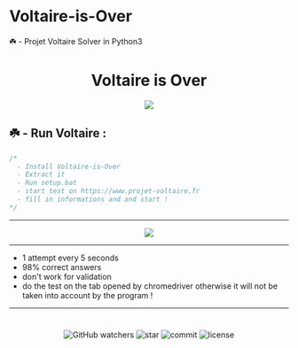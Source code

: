 # Voltaire-is-Over
☘️ - Projet Voltaire Solver in Python3


<h1 align="center">Voltaire is Over</h1>

<p align="center">
  <img src="https://cdn.discordapp.com/attachments/935917615300362321/942520801066909747/Voltaire.jpg">
</p>


## ☘️ - Run Voltaire :
```cs
/*
  - Install Voltaire-is-Over
  - Extract it
  - Run setup.bat
  - start test on https://www.projet-voltaire.fr
  - fill in informations and and start !
*/
```
-----
<p align="center">
  <img src="https://cdn.discordapp.com/attachments/935917615300362321/942536698401812571/Capture_decran_2022-02-13_182700.jpg">
</p>

-----

* 1 attempt every 5 seconds
* 98% correct answers
* don't work for validation
* do the test on the tab opened by chromedriver otherwise it will not be taken into account by the program !

-----


#

<p align="center"> 
  <img alt="GitHub watchers" src="https://img.shields.io/github/watchers/Bidouffe/Voltaire-is-Over">
  <img alt="star" src="https://img.shields.io/github/stars/Bidouffe/Voltaire-is-Over">
  <img alt="commit" src="https://img.shields.io/github/last-commit/Bidouffe/Voltaire-is-Over">
  <img alt="license" src="https://img.shields.io/github/license/Bidouffe/Voltaire-is-Over">
</p>
